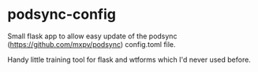# podsync-config

Small flask app to allow easy update of the podsync (https://github.com/mxpv/podsync) config.toml file.

Handy little training tool for flask and wtforms which I'd never used before.
